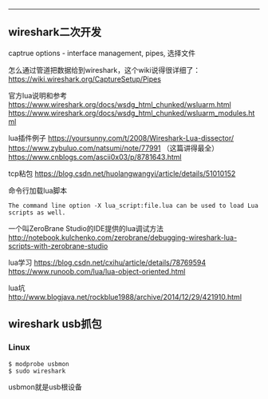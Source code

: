 ---

## wireshark二次开发

captrue options - interface management, pipes, 选择文件

怎么通过管道把数据给到wireshark，这个wiki说得很详细了：
https://wiki.wireshark.org/CaptureSetup/Pipes

官方lua说明和参考
https://www.wireshark.org/docs/wsdg_html_chunked/wsluarm.html
https://www.wireshark.org/docs/wsdg_html_chunked/wsluarm_modules.html

lua插件例子
https://yoursunny.com/t/2008/Wireshark-Lua-dissector/
https://www.zybuluo.com/natsumi/note/77991
（这篇讲得最全）https://www.cnblogs.com/ascii0x03/p/8781643.html

tcp粘包
https://blog.csdn.net/huolangwangyi/article/details/51010152

命令行加载lua脚本
```
The command line option -X lua_script:file.lua can be used to load Lua scripts as well.
```

一个叫ZeroBrane Studio的IDE提供的lua调试方法
http://notebook.kulchenko.com/zerobrane/debugging-wireshark-lua-scripts-with-zerobrane-studio

lua学习
https://blog.csdn.net/cxihu/article/details/78769594
https://www.runoob.com/lua/lua-object-oriented.html

lua坑
http://www.blogjava.net/rockblue1988/archive/2014/12/29/421910.html



## wireshark usb抓包

### Linux

```
$ modprobe usbmon
$ sudo wireshark
```

usbmon<X>就是usb根设备

